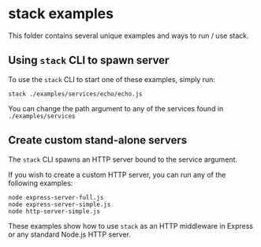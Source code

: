 # stack examples

This folder contains several unique examples and ways to run / use stack.

## Using `stack` CLI to spawn server

To use the `stack` CLI to start one of these examples, simply run:

```
stack ./examples/services/echo/echo.js
```

You can change the path argument to any of the services found in `./examples/services`

## Create custom stand-alone servers

The `stack` CLI spawns an HTTP server bound to the service argument.

If you wish to create a custom HTTP server, you can run any of the following examples:

```
node express-server-full.js
node express-server-simple.js
node http-server-simple.js
```

These examples show how to use `stack` as an HTTP middleware in Express or any standard Node.js HTTP server.


